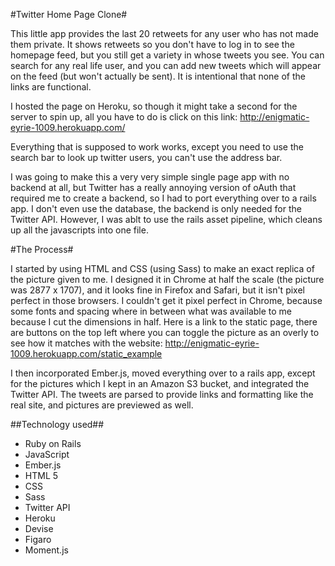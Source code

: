 #Twitter Home Page Clone#

This little app provides the last 20 retweets for any user who has not made them private. It shows retweets so you don't have to log in to see the homepage feed, but you still get a variety in whose tweets you see. You can search for any real life user, and you can add new tweets which will appear on the feed (but won't actually be sent). It is intentional that none of the links are functional.

I hosted the page on Heroku, so though it might take a second for the server to spin up, all you have to do is click on this link: http://enigmatic-eyrie-1009.herokuapp.com/

Everything that is supposed to work works, except you need to use the search bar to look up twitter users, you can't use the address bar.

I was going to make this a very very simple single page app with no backend at all, but Twitter has a really annoying version of oAuth that required me to create a backend, so I had to port everything over to a rails app. I don't even use the database, the backend is only needed for the Twitter API. However, I was ablt to use the rails asset pipeline, which cleans up all the javascripts into one file.

#The Process#

I started by using HTML and CSS (using Sass) to make an exact replica of the picture given to me. I designed it in Chrome at half the scale (the picture was 2877 x 1707), and it looks fine in Firefox and Safari, but it isn't pixel perfect in those browsers. I couldn't get it pixel perfect in Chrome, because some fonts and spacing where in between what was available to me because I cut the dimensions in half. Here is a link to the static page, there are buttons on the top left where you can toggle the picture as an overly to see how it matches with the website: http://enigmatic-eyrie-1009.herokuapp.com/static_example

I then incorporated Ember.js, moved everything over to a rails app, except for the pictures which I kept in an Amazon S3 bucket, and integrated the Twitter API. The tweets are parsed to provide links and formatting like the real site, and pictures are previewed as well.

##Technology used##

  - Ruby on Rails
  - JavaScript
  - Ember.js
  - HTML 5
  - CSS
  - Sass
  - Twitter API
  - Heroku
  - Devise
  - Figaro
  - Moment.js
